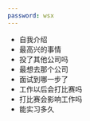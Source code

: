 ```yaml
---
password: wsx
---
```


- 自我介绍
- 最高兴的事情
- 投了其他公司吗
- 最想去那个公司
- 面试到哪一步了
- 工作以后会打比赛吗
- 打比赛会影响工作吗
- 能实习多久
